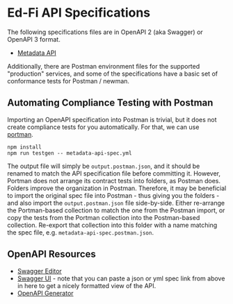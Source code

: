 # Ed-Fi API Specifications

The following specifications files are in OpenAPI 2 (aka Swagger) or OpenAPI 3
format.

* [Metadata API](metadata-api-spec.yml)

Additionally, there are Postman environment files for the supported "production"
services, and some of the specifications have a basic set of conformance tests
for Postman / newman.

## Automating Compliance Testing with Postman

Importing an OpenAPI specification into Postman is trivial, but it does not
create compliance tests for you automatically. For that, we can use
[portman](https://github.com/apideck-libraries/portman).

```shell
npm install
npm run testgen -- metadata-api-spec.yml
```

The output file will simply be `output.postman.json`, and it should be renamed
to match the API specification file before committing it. However, Portman does
not arrange its contract tests into folders, as Postman does. Folders improve
the organization in Postman. Therefore, it may be beneficial to import the
original spec file into Postman - thus giving you the folders - and also import
the `output.postman.json` file side-by-side. Either re-arrange the Portman-based
collection to match the one from the Postman import, or copy the tests from the
Portman collection into the Postman-based collection. Re-export that collection
into this folder with a name matching the spec file, e.g.
`metadata-api-spec.postman.json`.

## OpenAPI Resources

* [Swagger Editor](https://editor.swagger.io/)
* [Swagger UI](https://petstore.swagger.io/) - note that you can paste a json or
  yml spec link from above in here to get a nicely formatted view of the API.
* [OpenAPI Generator](https://openapi-generator.tech/)

